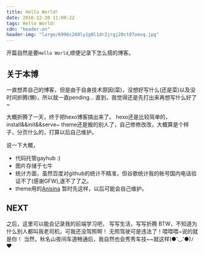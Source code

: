 ```yaml
---
title: Hello World!
date: 2016-12-30 11:00:22
tags: Hello World!
cdn: "header-on"
header-img: "large/6996c260ly1g0l1dr2jrgj20ct07omxq.jpg"
---
```

开篇自然是要`Hello World`,顺便记录下怎么搭的博客。

## 关于本博

一直想弄自己的博客，但是由于自身技术原因(菜)，没想好写什么(还是菜)以及没时间折腾(懒)，所以就一直pending...
直到，我觉得还是先打出来再想写什么好了~

大概折腾了一天，终于把hexo博客搞出来了。
hexo还是比较简单的，install&&init&&serve~
theme还是搬的别人了，自己修修改改，大概算是个样子，分页什么的，打算以后自己维护。

说一下大概，
* 代码托管gayhub :) 
* 图片存储于七牛
* 统计方面，虽然百度对github的统计不精准，但谷歌统计我的帐号国内电话验证不了(感谢GFW),遂不了了之。
* theme用的[Anisina](https://github.com/Haojen/hexo-theme-Anisina) 暂时先这样，以后可能会自己维护。

## NEXT 
之后，这里可以能会记录我的前端学习吧，
写写生活，写写折腾
BTW，不知道为什么别人都叫我老司机，可我还没驾照啊！
无照驾驶可是违法了！喂喂喂~说的就是你！
当然，秋名山夜间车道畅通后，我自然也会秀秀车技~~就这样(●'◡'●)ﾉ♥


